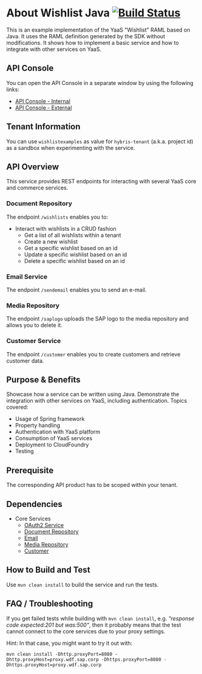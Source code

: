 About Wishlist Java [![Build Status](https://travis-ci.mo.sap.corp/YaaS-Service-Examples/java-jersey-wishlist.svg?token=LXE3dAgqy8p52h7uFzG5&branch=master)](https://travis-ci.mo.sap.corp/YaaS-Service-Examples/java-jersey-wishlist)
====================
This is an example implementation of the YaaS "Wishlist" RAML based on Java. It uses the RAML definition generated by the SDK without modifications. It shows how to implement a basic service and how to integrate with other services on YaaS.

API Console
-----------

You can open the API Console in a separate window by using the following links: 
- [API Console - Internal](http://java-wishlist-v1.cf3.hybris.com)
- [API Console - External](https://api.stage.yaas.io/serviceexamples/javawishlist/v1)


Tenant Information
------------------

You can use `wishlistexamples` as value for `hybris-tenant` (a.k.a. project id) as a sandbox when experimenting with the service.


API Overview
------------

This service provides REST endpoints for interacting with several YaaS core and commerce services.

### Document Repository
The endpoint `/wishlists` enables you to:
- Interact with wishlists in a CRUD fashion
  - Get a list of all wishlists within a tenant
  - Create a new wishlist
  - Get a specific wishlist based on an id
  - Update a specific wishlist based on an id
  - Delete a specific wishlist based on an id

### Email Service
The endpoint `/sendemail` enables you to send an e-mail.

### Media Repository
The endpoint `/saplogo` uploads the SAP logo to the media repository and allows you to delete it.

### Customer Service
The endpoint `/customer` enables you to create customers and retrieve customer data.


Purpose & Benefits
------------------

Showcase how a service can be written using Java. Demonstrate the integration with other services on YaaS, including authentication. Topics covered:
- Usage of Spring framework
- Property handling
- Authentication with YaaS platform
- Consumption of YaaS services
- Deployment to CloudFoundry
- Testing


Prerequisite
------------

The corresponding API product has to be scoped within your tenant.


Dependencies
------------

- Core Services
  - [OAuth2 Service](https://devportal.yaas.io/services/oauth2/latest/index.html)
  - [Document Repository](https://devportal.yaas.io/services/documentrepository/latest/index.html)
  - [Email](https://devportal.yaas.io/services/email/latest/index.html)
  - [Media Repository](https://devportal.yaas.io/services/mediarepository/latest/index.html)
  - [Customer](https://devportal.yaas.io/services/customer/latest/index.html)


How to Build and Test
---------------------

Use `mvn clean install` to build the service and run the tests.


FAQ / Troubleshooting
---------------------

If you get failed tests while building with `mvn clean install`, e.g. *"response code expected:201 but was:500"*, 
then it probably means that the test cannot connect to the core services due to your proxy settings.

Hint: In that case, you might want to try it out with:

    mvn clean install -Dhttp.proxyPort=8080 -Dhttp.proxyHost=proxy.wdf.sap.corp -Dhttps.proxyPort=8080 -Dhttps.proxyHost=proxy.wdf.sap.corp
